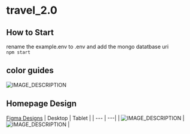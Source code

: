 # travel_2.0

## How to Start
rename the example.env to .env and add the mongo datatbase uri  
```npm start```

## color guides
![IMAGE_DESCRIPTION](https://i.ibb.co/NjKLwfX/Group-8.png)

## Homepage Design
[Figma Designs](https://www.figma.com/file/nyudm4GUZLNtb3tMoVtLuu/Untitled?type=design&node-id=0%3A1&t=UBEoRlnTnheQYurd-1)
| Desktop | Tablet |
| --- | ---|
|  ![IMAGE_DESCRIPTION](https://i.ibb.co/qCQnJBX/Desktop-1.png) | ![IMAGE_DESCRIPTION](https://i.ibb.co/ch9D74B/i-Pad-Pro-12-9-1.png) |
